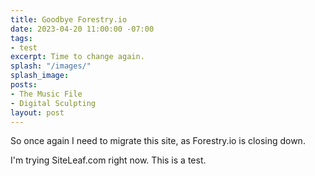 ```yaml
---
title: Goodbye Forestry.io
date: 2023-04-20 11:00:00 -07:00
tags:
- test
excerpt: Time to change again.
splash: "/images/"
splash_image: 
posts:
- The Music File
- Digital Sculpting
layout: post
---
```


So once again I need to migrate this site, as Forestry.io is closing down.

I'm trying SiteLeaf.com right now. This is a test.
